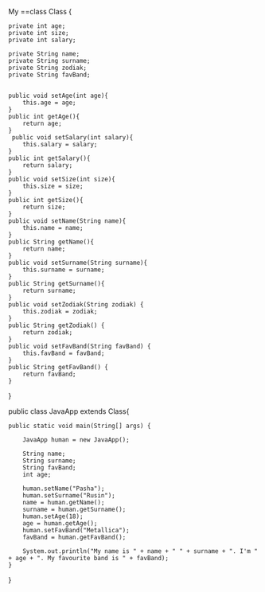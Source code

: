 My
==class Class {
    
    private int age;
    private int size;
    private int salary;
    
    private String name;
    private String surname;
    private String zodiak;
    private String favBand;
    
    
    public void setAge(int age){
        this.age = age;
    }
    public int getAge(){
        return age;
    }
     public void setSalary(int salary){
        this.salary = salary;
    }
    public int getSalary(){
        return salary;
    }
    public void setSize(int size){
        this.size = size;
    }
    public int getSize(){
        return size;
    }
    public void setName(String name){
        this.name = name;
    }
    public String getName(){
        return name;
    }
    public void setSurname(String surname){
        this.surname = surname;
    }
    public String getSurname(){
        return surname;
    }
    public void setZodiak(String zodiak) {
        this.zodiak = zodiak;
    }
    public String getZodiak() {
        return zodiak;
    }
    public void setFavBand(String favBand) {
        this.favBand = favBand;
    }
    public String getFavBand() {
        return favBand;
    }
}


public class JavaApp extends Class{

    public static void main(String[] args) {
        
        JavaApp human = new JavaApp();
        
        String name;
        String surname;
        String favBand;
        int age;
        
        human.setName("Pasha");
        human.setSurname("Rusin");
        name = human.getName();
        surname = human.getSurname();
        human.setAge(18);
        age = human.getAge();
        human.setFavBand("Metallica");
        favBand = human.getFavBand();
        
        System.out.println("My name is " + name + " " + surname + ". I'm " + age + ". My favourite band is " + favBand);
    }
}

